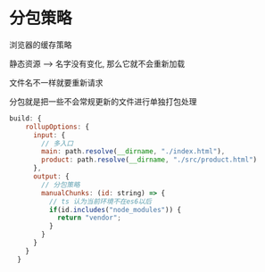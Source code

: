 # 分包策略

浏览器的缓存策略

静态资源 --> 名字没有变化, 那么它就不会重新加载

文件名不一样就要重新请求

分包就是把一些不会常规更新的文件进行单独打包处理

```js
build: {
    rollupOptions: {
      input: {
        // 多入口
        main: path.resolve(__dirname, "./index.html"),
        product: path.resolve(__dirname, "./src/product.html")
      },
      output: {
        // 分包策略
        manualChunks: (id: string) => {
          // ts 认为当前环境不在es6以后
          if(id.includes("node_modules")) {
            return "vendor";
          }
        }
      }
    }
  }
```


